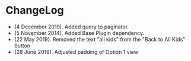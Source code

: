 # ChangeLog

* (4 December 2019). Added query to paginator.
* (5 November 2014). Added Base Plugin dependency.
* (22 May 2019). Removed the text "all kids" from the "Back to All Kids" button
* (28 June 2019). Adjusted padding of Option 1 view
